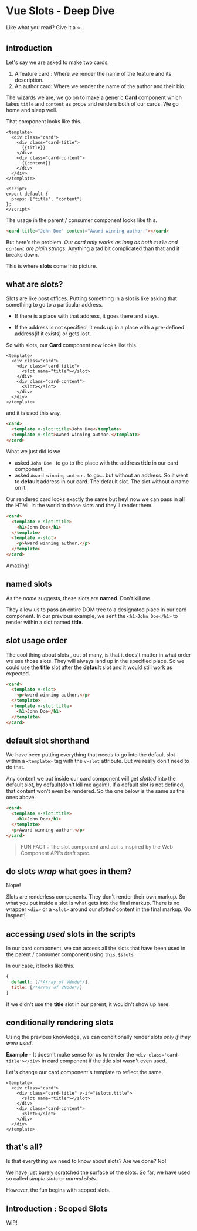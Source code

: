 # Vue Slots - Deep Dive

Like what you read? Give it a ⭐️. 

## introduction

Let's say we are asked to make two cards. 

1. A feature card : Where we render the name of the feature and its description.
2. An author card: Where we render the name of the author and their bio.

The wizards we are, we go on to make a generic **Card** component which takes `title` and `content` as props and renders both of our cards. We go home and sleep well.

That component looks like this.

```vue
<template>
  <div class="card">
    <div class="card-title">
      {{title}}
    </div>
    <div class="card-content">
      {{content}}
    </div>
  </div>
</template>

<script>
export default {
  props: ["title", "content"]
};
</script>
```

The usage in the parent / consumer component looks like this.

```html
<card title="John Doe" content="Award winning author."></card>
```

But here's the problem. _Our card only works as long as both `title` and `content` are plain strings_. Anything a tad bit complicated than that and it breaks down. 

This is where **slots** come into picture.

## what are slots?

Slots are like post offices. Putting something in a slot is like asking that something to go to a particular address. 

- If there is a place with that address, it goes there and stays. 

- If the address is not specified, it ends up in a place with a pre-defined address(if it exists) or gets lost.

So with slots, our **Card** component now looks like this.

```vue
<template>
  <div class="card">
    <div class="card-title">
      <slot name="title"></slot>
    </div>
    <div class="card-content">
      <slot></slot>
    </div>
  </div>
</template>
```

and it is used this way.

```html
<card>
  <template v-slot:title>John Doe</template>
  <template v-slot>Award winning author.</template>
</card>
```

What we just did is we

- asked `John Doe ` to go to the place with the address **title** in our card component.
- asked `Award winning author.` to go... but without an address. So it went to **default** address in our card. The default slot. The slot without a name on it.

Our rendered card looks exactly the same but hey! now we can pass in all the HTML in the world to those slots and they'll render them.

```html
<card>
  <template v-slot:title>
  	<h1>John Doe</h1>
  </template>
  <template v-slot>
    <p>Award winning author.</p>
  </template>
</card>
```

Amazing!

## named slots

As the _name_ suggests, these slots are **named**. Don't kill me.

They allow us to pass an entire DOM tree to a designated place in our card component. In our previous example, we sent the `<h1>John Doe</h1>` to render within a slot named **title**.

## slot usage order

The cool thing about slots , out of many, is that it does't matter in what order we use those slots. They will always land up in the specified place. So we could use the **title** slot after the **default** slot and it would still work as expected.

```html
<card>
  <template v-slot>
    <p>Award winning author.</p>
  </template>
  <template v-slot:title>
  	<h1>John Doe</h1>
  </template>
</card>
```

## default slot shorthand

We have been putting everything that needs to go into the default slot within a `<template>` tag with the `v-slot` attribute. But we really don't need to do that. 

Any content we put inside our card component will get _slotted_ into the default slot, by default(don't kill me again!). If a default slot is not defined, that content won't even be rendered. So the one below is the same as the ones above.

```html
<card>
  <template v-slot:title>
  	<h1>John Doe</h1>
  </template>
  <p>Award winning author.</p>
</card>
```


> FUN FACT : The slot component and api is inspired by the Web Component API's draft spec.


## do slots _wrap_ what goes in them?

Nope!

Slots are renderless components. They don't render their own markup. So what you put inside a slot is what gets into the final markup. There is no wrapper `<div>` or a `<slot>` around our _slotted_ content in the final markup. Go Inspect!



## accessing *used* slots in the scripts

In our card component, we can access all the slots that have been used in the parent / consumer component using `this.$slots`

In our case, it looks like this.

```js
{
  default: [/*Array of VNode*/],
  title: [/*Array of VNode*/]
}
```

If we didn't use the **title** slot in our parent, it wouldn't show up here.

## conditionally rendering slots

Using the previous knowledge, we can conditionally render slots *only if they were used*.

**Example** - It doesn't make sense for us to render the `<div class='card-title'></div>` in card component if the title slot wasn't even used.

Let's change our card component's template to reflect the same.

```vue
<template>
  <div class="card">
    <div class="card-title" v-if="$slots.title">
      <slot name="title"></slot>
    </div>
    <div class="card-content">
      <slot></slot>
    </div>
  </div>
</template>
```

## that's all?

Is that everything we need to know about slots? Are we done? No!

We have just barely scratched the surface of the slots. So far, we have used so called _simple slots_ or _normal slots_. 

However, the fun begins with scoped slots.

## Introduction : Scoped Slots

WIP!
